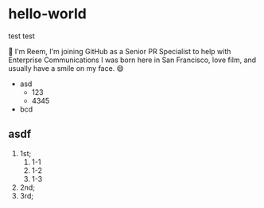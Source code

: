 # hello-world
test test 

:wave: I'm Reem, I'm joining GitHub as a Senior PR Specialist to help with Enterprise Communications
I was born here in San Francisco, love film, and usually have a smile on my face. :smile:

- asd
  - 123
  - 4345
- bcd

## asdf

1. 1st;
   1. 1-1
   2. 1-2
   3. 1-3
3. 2nd;
4. 3rd;
